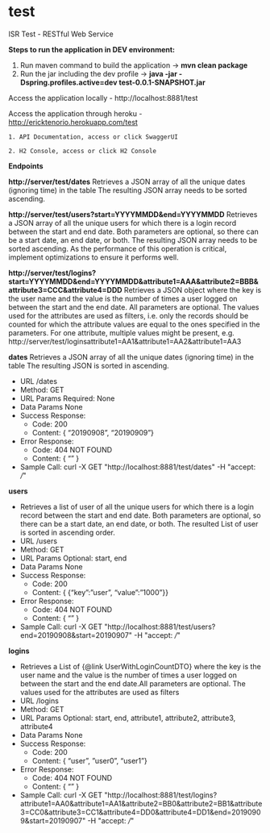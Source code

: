 # test
ISR Test - RESTful Web Service

<b>Steps to run the application in DEV environment:</b>
1. Run maven command to build the application -> <b>mvn clean package</b>
2. Run the jar including the dev profile -> <b>java -jar -Dspring.profiles.active=dev test-0.0.1-SNAPSHOT.jar</b>

Access the application locally - http://localhost:8881/test

Access the application through heroku - http://ericktenorio.herokuapp.com/test

	1. API Documentation, access or click SwaggerUI
	
	2. H2 Console, access or click H2 Console
	
<b>Endpoints</b>

<b>http://server/test/dates</b>
	Retrieves a JSON array of all the unique dates (ignoring time) in the table
	The resulting JSON array needs to be sorted ascending.

<b>http://server/test/users?start=YYYYMMDD&end=YYYYMMDD</b>
	Retrieves a JSON array of all the unique users for which there is a login record between the start and end date.
	Both parameters are optional, so there can be a start date, an end date, or both.
	The resulting JSON array needs to be sorted ascending.
	As the performance of this operation is critical, implement optimizations to ensure it performs well.
	
<b>http://server/test/logins?start=YYYYMMDD&end=YYYYMMDD&attribute1=AAA&attribute2=BBB&attribute3=CCC&attribute4=DDD</b>
	Retrieves a JSON object where the key is the user name and the value is the number of times a user logged on between 	     the start and the end date. All parameters are optional. The values used for the attributes are used as filters, i.e. 	   only the records should be counted for which the attribute values are equal to the ones specified in the   	  parameters.
	For one attribute, multiple values might be present, e.g. http://server/test/loginsattribute1=AA1&attribute1=AA2&attribute1=AA3
	
	
<b>dates</b>
Retrieves a JSON array of all the unique dates (ignoring time) in the table The resulting JSON is sorted in ascending.
* URL /dates
* Method: GET
* URL Params Required: None
* Data Params None
* Success Response:
    * Code: 200 
    * Content: { “20190908”, “20190909”}
* Error Response:
    * Code: 404 NOT FOUND 
    * Content: { “” }
* Sample Call: curl -X GET "http://localhost:8881/test/dates" -H "accept: */*"

<b>users</b>
* Retrieves a list of user of all the unique users for which there is a login record between the start and end date. Both parameters are optional, so there can be a start date, an end date, or both. The resulted List of user is sorted in ascending order.
* URL /users
* Method: GET
* URL Params Optional: start, end
* Data Params None
* Success Response:
    * Code: 200 
    * Content: { {“key”:”user”, “value”:”1000”}}
* Error Response:
    * Code: 404 NOT FOUND 
    * Content: { “” }
* Sample Call: curl -X GET "http://localhost:8881/test/users?end=20190908&start=20190907" -H "accept: */*"

<b>logins</b>
* Retrieves a List of {@link UserWithLoginCountDTO} where the key is the user name and the value is the number of times a user logged on between the start and the end date.All parameters are optional. The values used for the attributes are used as filters
* URL /logins
* Method: GET
* URL Params Optional: start, end, attribute1, attribute2, attribute3, attribute4
* Data Params None
* Success Response:
    * Code: 200 
    * Content: { “user”, ”user0”, “user1”}
* Error Response:
    * Code: 404 NOT FOUND 
    * Content: { “” }
* Sample Call: curl -X GET "http://localhost:8881/test/logins?attribute1=AA0&attribute1=AA1&attribute2=BB0&attribute2=BB1&attribute3=CC0&attribute3=CC1&attribute4=DD0&attribute4=DD1&end=20190909&start=20190907" -H "accept: */*"

